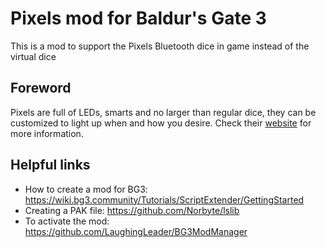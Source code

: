 # Pixels mod for Baldur's Gate 3

This is a mod to support the Pixels Bluetooth dice in game instead of the virtual dice

## Foreword

Pixels are full of LEDs, smarts and no larger than regular dice, they can be
customized to light up when and how you desire.
Check their [website](https://gamewithpixels.com/) for more information.

## Helpful links
* How to create a mod for BG3: https://wiki.bg3.community/Tutorials/ScriptExtender/GettingStarted
* Creating a PAK file: https://github.com/Norbyte/lslib
* To activate the mod: https://github.com/LaughingLeader/BG3ModManager
